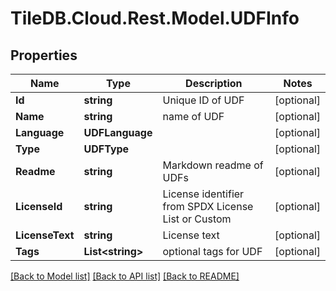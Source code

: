 
# TileDB.Cloud.Rest.Model.UDFInfo

## Properties

Name | Type | Description | Notes
------------ | ------------- | ------------- | -------------
**Id** | **string** | Unique ID of UDF | [optional] 
**Name** | **string** | name of UDF | [optional] 
**Language** | **UDFLanguage** |  | [optional] 
**Type** | **UDFType** |  | [optional] 
**Readme** | **string** | Markdown readme of UDFs | [optional] 
**LicenseId** | **string** | License identifier from SPDX License List or Custom | [optional] 
**LicenseText** | **string** | License text | [optional] 
**Tags** | **List&lt;string&gt;** | optional tags for UDF | [optional] 

[[Back to Model list]](../README.md#documentation-for-models)
[[Back to API list]](../README.md#documentation-for-api-endpoints)
[[Back to README]](../README.md)

